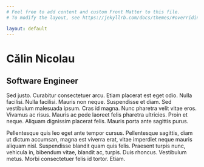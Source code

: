 ```yaml
---
# Feel free to add content and custom Front Matter to this file.
# To modify the layout, see https://jekyllrb.com/docs/themes/#overriding-theme-defaults

layout: default
---
```


# Călin Nicolau
## Software Engineer

Sed justo. Curabitur consectetuer arcu. Etiam placerat est eget odio. Nulla
facilisi. Nulla facilisi. Mauris non neque. Suspendisse et diam. Sed vestibulum
malesuada ipsum. Cras id magna. Nunc pharetra velit vitae eros. Vivamus ac
risus. Mauris ac pede laoreet felis pharetra ultricies. Proin et neque. Aliquam
dignissim placerat felis. Mauris porta ante sagittis purus.

Pellentesque quis leo eget ante tempor cursus. Pellentesque sagittis, diam ut
dictum accumsan, magna est viverra erat, vitae imperdiet neque mauris aliquam
nisl. Suspendisse blandit quam quis felis. Praesent turpis nunc, vehicula in,
bibendum vitae, blandit ac, turpis. Duis rhoncus. Vestibulum metus. Morbi
consectetuer felis id tortor. Etiam.

